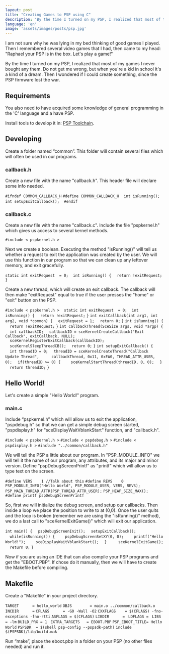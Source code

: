 ```yaml
---
layout: post
title: "Creating Games to PSP using C"
description: 'By the time I turned on my PSP, I realized that most of the games I never was not bought. Do not get me wrong, but for a kid in school it was like a dream.'
language: 'en'
image: 'assets/images/posts/psp.jpg'
---
```


I am not sure why he was lying in my bed thinking of good games I played. Then I remembered several video games that I had, then came to my head: "Raphael your PSP is in the box. Let's play a game!"

<!-- more -->

By the time I turned on my PSP, I realized that most of my games I never  bought any them. Do not get me wrong, but when you're a kid in school it's a kind of a dream. Then I wondered if I could create something, since the PSP firmware lost the war.

## Requirements

You also need to have acquired some knowledge of general programming in the 'C' language and a have PSP.

Install tools to develop it in: [PSP Toolchain](https://github.com/pspdev/psptoolchain).

## Developing

Create a folder named “common”. This folder will contain several files which will often be used in our programs.

### callback.h

Create a new file with the name "callback.h". This header file will declare some info needed.

<div class="code">
<code>#ifndef COMMON_CALLBACK_H</code>
<code>#define COMMON_CALLBACK_H</code>
<code> </code>
<code>int isRunning();</code>
<code>int setupExitCallback();</code>
<code> </code>
<code>#endif</code>
</div>

### callback.c

Create a new file with the name "callback.c". Include the file "pspkernel.h" which gives us access to several kernel methods.

<div class="code">
<code>#include < pspkernel.h ></code>
</div>

Next we create a boolean. Executing the method "isRunning()" will tell us whether a request to exit the application was created by the user. We will use this function in our program so that we can clean up any leftover memory, and exit gracefully.

<div class="code">
    <code>static int exitRequest  = 0;</code>
    <code> </code>
    <code>int isRunning() {</code>
    <code>&nbsp;&nbsp;return !exitRequest;</code>
    <code>}</code>
</div>

Create a new thread, which will create an exit callback. The callback will then make "exitRequest" equal to true if the user presses the "home" or "exit" button on the PSP.

<div class="code">
<code>#include < pspkernel.h ></code>
<code> </code>
<code>static int exitRequest  = 0;</code>
<code> </code>
<code>int isRunning() {</code>
<code>&nbsp;&nbsp;return !exitRequest;</code>
<code>}</code>
<code>int exitCallback(int arg1, int arg2, void *common) {</code>
<code>&nbsp;&nbsp;exitRequest = 1;</code>
<code>&nbsp;&nbsp;return 0;</code>
<code>}</code>
<code></code>
<code>int isRunning() {</code>
<code>&nbsp;&nbsp;return !exitRequest;</code>
<code>}</code>
<code></code>
<code>int callbackThread(SceSize args, void *argp) {</code>
<code>&nbsp;&nbsp;int callbackID;</code>
<code></code>
<code>&nbsp;&nbsp;callbackID = sceKernelCreateCallback("Exit Callback", exitCallback, NULL);</code>
<code>&nbsp;&nbsp;sceKernelRegisterExitCallback(callbackID);</code>
<code>&nbsp;&nbsp;sceKernelSleepThreadCB();</code>
<code></code>
<code>&nbsp;&nbsp;return 0;</code>
<code>}</code>
<code></code>
<code>int setupExitCallback() {</code>
<code>&nbsp;&nbsp;int threadID = 0;</code>
<code></code>
<code>&nbsp;&nbsp;threadID = sceKernelCreateThread("Callback Update Thread", </code>
<code>&nbsp;&nbsp;&nbsp;&nbsp;callbackThread, 0x11, 0xFA0, THREAD_ATTR_USER, 0);</code>
<code></code>
<code>&nbsp;&nbsp;if(threadID >= 0) {</code>
<code>&nbsp;&nbsp;&nbsp;&nbsp;sceKernelStartThread(threadID, 0, 0);</code>
<code>&nbsp;&nbsp;}</code>
<code>&nbsp;&nbsp;return threadID;</code>
<code>}</code>
</div>

## Hello World!

Let's create a simple "Hello World!" program.

### main.c

Include “pspkernel.h” which will allow us to exit the application, "pspdebug.h" so that we can get a simple debug screen started, "pspdisplay.h" for "sceDisplayWaitVblankStart" function, and "callback.h".

<div class="code">
    <code>#include < pspkernel.h ></code>
    <code>#include < pspdebug.h ></code>
    <code>#include < pspdisplay.h ></code>
    <code></code>
    <code>#include "../common/callback.h"</code>
</div>

We will tell the PSP a little about our program. In "PSP_MODULE_INFO" we will tell it the name of our program, any attributes, and its major and minor version. Define "pspDebugScreenPrintf" as "printf" which will allow us to type text on the screen.

<div class="code">
<code>#define VERS    1 //Talk about this</code>
<code>#define REVS    0</code>
<code></code>
<code>PSP_MODULE_INFO("Hello World", PSP_MODULE_USER, VERS, REVS);</code>
<code>PSP_MAIN_THREAD_ATTR(PSP_THREAD_ATTR_USER);</code>
<code>PSP_HEAP_SIZE_MAX();</code>
<code></code>
<code>#define printf pspDebugScreenPrintf</code>
</div>

So, first we will initialize the debug screen, and setup our callbacks. Then inside a loop we place the position to write to at (0,0). Once the user quits and the loop is broken (remember we are using the "isRunning()" method), we do a last call to "sceKernelExitGame()" which will exit our application.

<div class="code">
<code>int main() {</code>
<code>&nbsp;&nbsp;pspDebugScreenInit();</code>
<code>&nbsp;&nbsp;setupExitCallback();</code>
<code></code>
<code>&nbsp;&nbsp;while(isRunning()) {</code>
<code>&nbsp;&nbsp;&nbsp;&nbsp;pspDebugScreenSetXY(0, 0);</code>
<code>&nbsp;&nbsp;&nbsp;&nbsp;printf("Hello World!");</code>
<code>&nbsp;&nbsp;&nbsp;&nbsp;sceDisplayWaitVblankStart();</code>
<code>&nbsp;&nbsp;}</code>
<code>&nbsp;&nbsp;</code>
<code>&nbsp;&nbsp;sceKernelExitGame();</code>
<code>&nbsp;&nbsp;return 0;</code>
<code>}</code>
</div>

Now if you are using an IDE that can also compile your PSP programs and get the "EBOOT.PBP". If chose do it manually, then we will have to create the Makefile before compiling.

## Makefile

Create a "Makefile" in your project directory.

<div class="code">
<code>TARGET      = hello_world</code>
<code>OBJS        = main.o ../common/callback.o</code>
<code></code>
<code>INCDIR      =</code>
<code>CFLAGS      = -G0 -Wall -O2</code>
<code>CXXFLAGS    = $(CFLAGS) -fno-exceptions -fno-rtti</code>
<code>ASFLAGS = $(CFLAGS)</code>
<code></code>
<code>LIBDIR      = </code>
<code>LDFLAGS = </code>
<code>LIBS        = -lm</code>
<code></code>
<code>BUILD_PRX = 1 </code>
<code></code>
<code>EXTRA_TARGETS   = EBOOT.PBP</code>
<code>PSP_EBOOT_TITLE= Hello World</code>
<code></code>
<code>PSPSDK  = $(shell psp-config --pspsdk-path)</code>
<code>include $(PSPSDK)/lib/build.mak</code>
</div>

Run “make”, place the eboot.pbp in a folder on your PSP (no other files needed) and run it.
